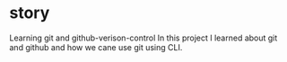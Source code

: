 # story
Learning git and github-verison-control
In this project I learned about git and github and how we cane use git using CLI.
